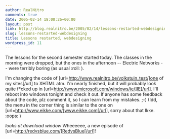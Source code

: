 ```yaml
---
author: RealNitro
comments: true
date: 2005-02-14 18:00:26+00:00
layout: post
link: http://blog.realnitro.be/2005/02/14/lessons-restarted-webdesigning/
slug: lessons-restarted-webdesigning
title: Lessons restarted, webdesigning
wordpress_id: 11
---
```


The lessons for the second semester started today. The classes in the morning were dropped, but the ones in the afternoon -- Electric Networks -- were terribly boring (as usual :roll: ).

I'm changing the code of [url=http://www.realnitro.be/volkstuin_test/]one of my sites[/url] to XHTML atm. I'm nearly finished, but it will probably look quite f*cked up in [url=http://www.microsoft.com/windows/ie/]IE[/url]. I'll reboot into windows tonight and check it out. If anyone has some feedback about the code, plz comment it,  so I can learn from my mistakes. ;-) (Idd, the menu in the corner thing is similar to the one on [url=http://www.eikke.com/]www.eikke.com[/url], sorry about that Ikke. :oops: )

*looks at download window*
Wheeeeee, a new episode of [url=http://redvsblue.com/]RedvsBlue[/url]!

